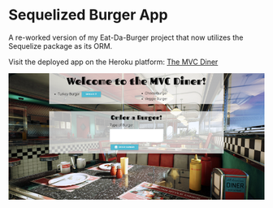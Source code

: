 # Sequelized Burger App

A re-worked version of my Eat-Da-Burger project that now utilizes the Sequelize package as its ORM.

Visit the deployed app on the Heroku platform: [The MVC Diner](https://boiling-hamlet-55298.herokuapp.com/)

![Screenshot](./public/assets/images/sequelizedBurger.png)